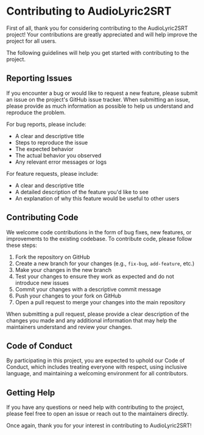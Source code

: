 # Contributing to AudioLyric2SRT

First of all, thank you for considering contributing to the AudioLyric2SRT project! Your contributions are greatly appreciated and will help improve the project for all users.

The following guidelines will help you get started with contributing to the project.

## Reporting Issues

If you encounter a bug or would like to request a new feature, please submit an issue on the project's GitHub issue tracker. When submitting an issue, please provide as much information as possible to help us understand and reproduce the problem.

For bug reports, please include:

- A clear and descriptive title
- Steps to reproduce the issue
- The expected behavior
- The actual behavior you observed
- Any relevant error messages or logs

For feature requests, please include:

- A clear and descriptive title
- A detailed description of the feature you'd like to see
- An explanation of why this feature would be useful to other users

## Contributing Code

We welcome code contributions in the form of bug fixes, new features, or improvements to the existing codebase. To contribute code, please follow these steps:

1. Fork the repository on GitHub
2. Create a new branch for your changes (e.g., `fix-bug`, `add-feature`, etc.)
3. Make your changes in the new branch
4. Test your changes to ensure they work as expected and do not introduce new issues
5. Commit your changes with a descriptive commit message
6. Push your changes to your fork on GitHub
7. Open a pull request to merge your changes into the main repository

When submitting a pull request, please provide a clear description of the changes you made and any additional information that may help the maintainers understand and review your changes.

## Code of Conduct

By participating in this project, you are expected to uphold our Code of Conduct, which includes treating everyone with respect, using inclusive language, and maintaining a welcoming environment for all contributors.

## Getting Help

If you have any questions or need help with contributing to the project, please feel free to open an issue or reach out to the maintainers directly.

Once again, thank you for your interest in contributing to AudioLyric2SRT!
